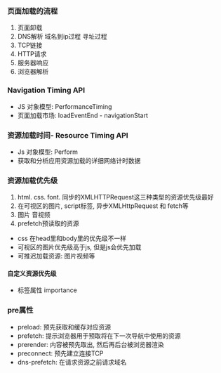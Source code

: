 ### 页面加载的流程
1. 页面卸载
2. DNS解析 域名到ip过程 寻址过程
3. TCP链接
4. HTTP请求
5. 服务器响应
6. 浏览器解析

### Navigation Timing API
- JS 对象模型: PerformanceTiming
- 页面加载市场: loadEventEnd - navigationStart

### 资源加载时间- Resource Timing API
- Js 对象模型: Perform
- 获取和分析应用资源加载的详细网络计时数据

### 资源加载优先级
1. html. css. font. 同步的XMLHTTPRequest这三种类型的资源优先级最好
2. 在可视区的图片, script标签, 异步XMLHttpRequest 和 fetch等
3. 图片 音视频
4. prefetch预读取的资源

- css 在head里和body里的优先级不一样
- 可视区的图片优先级高于js, 但是js会优先加载
- 可推迟加载资源: 图片视频等

#### 自定义资源优先级
- 标签属性 importance

### pre属性
- preload: 预先获取和缓存对应资源
- prefetch: 提示浏览器用于预取将在下一次导航中使用的资源
- prerender: 内容被预先取出, 然后再后台被浏览器渲染
- preconnect: 预先建立连接TCP
- dns-prefetch: 在请求资源之前请求域名
